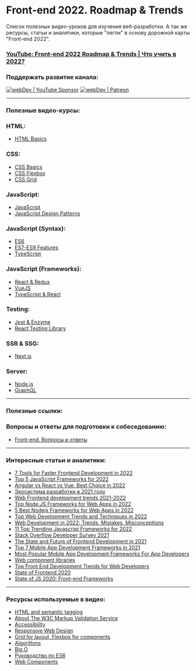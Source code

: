 
# Front-end 2022. Roadmap & Trends
Список полезных видео-уроков для изучения веб-разработки.
А так же ресурсы, статьи и аналитики, которые "легли" в основу дорожной карты "Front-end 2022".

### [YouTube: Front-end 2022 Roadmap & Trends | Что учить в 2022?](https://youtu.be/YDKFWhBkC8c)

### Поддержать развитие канала:
[<img alt="webDev | YouTube Sponsor" src="https://img.shields.io/badge/Become a sponsor-F70000.svg?&style=for-the-badge&logo=youtube&logoColor=fff" />][sponsor]
[<img alt="webDev | Patreon" src="https://img.shields.io/badge/Become a patron-EF6451.svg?&style=for-the-badge&logo=patreon&logoColor=fff" />][patron]

---

### Полезные видео-курсы:

### HTML:
- [HTML Basics](https://www.youtube.com/watch?v=NUtloXE1L9U&list=PLNkWIWHIRwMFtHHg0amAgocYP-kZypbY7&index=1)

### CSS:
- [CSS Basics](https://www.youtube.com/watch?v=8pQKDVRc0T8&list=PLNkWIWHIRwMHUawuIEpPI_tOG7Mfhs_sA&index=1)
- [CSS Flexbox](https://www.youtube.com/watch?v=O-ytfplFQ3c&list=PLNkWIWHIRwMG0EUBS8rvTRVNL9IcxcawW&index=1)
- [CSS Grid](https://www.youtube.com/watch?v=LHW_M9mf4Is&list=PLNkWIWHIRwMHlq6yOP65F_rNH5wID1U21&index=1)

### JavaScript:
- [JavaScript](https://www.youtube.com/watch?v=DPfaa66OZj8&list=PLNkWIWHIRwMHKLotIS_d-wyj00pg0AnUg&index=1)
- [JavaScript Design Patterns](https://www.youtube.com/watch?v=RyY6x_6ws4s&list=PLNkWIWHIRwMGzgvuPRFkDrpAygvdKJIE4&index=1)

### JavaScript (Syntax):
- [ES6](https://www.youtube.com/watch?v=3PDq09nqCTs&list=PLNkWIWHIRwMGLJXugVvdK7i8UagGQNaXD&index=1)
- [ES7-ES9 Features](https://www.youtube.com/watch?v=ZjR-oBsuQcs&list=PLNkWIWHIRwMH_05WTvIX419odDtStynm3&index=1)
- [TypeScript](https://www.youtube.com/watch?v=MtO76yEYbxA&list=PLNkWIWHIRwMEm1FgiLjHqSky27x5rXvQa&index=1)

### JavaScript (Frameworks):
- [React & Redux](https://www.youtube.com/watch?v=2vujABNBFAY&list=PLNkWIWHIRwME_Gv2vlWAR6TfeSXylYfw4&index=1)
- [VueJS](https://www.youtube.com/watch?v=PCOP3uC_VwY&list=PLNkWIWHIRwMH7ahn9uvvc5PG3o1tLscgB&index=1)
- [TypeScript & React](https://www.youtube.com/watch?v=acO37eSCowc&list=PLNkWIWHIRwMFQBDhZ6HfwO9NL09X3N3Gq&index=1)

### Testing:
- [Jest & Enzyme](https://www.youtube.com/watch?v=2iUEhfRl1nY&list=PLNkWIWHIRwMFPcbK0AJVBYyNveXmMZhMS&index=1)
- [React Testing Library](https://www.youtube.com/watch?v=v4pycbXkP1Y&list=PLNkWIWHIRwMEsMUc0B-lYb7DTLroWlKLK&index=1)

### SSR & SSG:
- [Next.js](https://www.youtube.com/watch?v=M1Y7JmaslkU&list=PLNkWIWHIRwMHjz7hM5o10BNc6dq0OMd2U&index=1)

### Server:
- [Node.js](https://www.youtube.com/watch?v=xJvAfWinaow&list=PLNkWIWHIRwMFtsaJ4b_wwkJDHKJeuAkP0&index=1)
- [GraphQL](https://www.youtube.com/watch?v=kZs7CXrtT-s&list=PLNkWIWHIRwMF2sVLwzRef0Cu5kzAOeRcu&index=1)

---

### Полезные ссылки:

### Вопросы и ответы для подготовки к собеседованию:
- [Front-end. Вопросы и ответы](https://github.com/YauhenKavalchuk/interview-questions)

---

### Интересные статьи и аналитики:
- [7 Tools for Faster Frontend Development in 2022](https://blog.bitsrc.io/7-tools-for-faster-frontend-development-in-2022-43b6f663c607)
- [Top 5 JavaScript Frameworks for 2022](https://javascript.plainenglish.io/top-5-javascript-frameworks-for-2022-270521f63a2f)
- [Angular vs React vs Vue: Best Choice in 2022](https://merehead.com/blog/angular-vs-react-vs-vue-best-choice-2022/)
- [Экосистема разработки в 2021 году](https://www.jetbrains.com/ru-ru/lp/devecosystem-2021/)
- [Web Frontend development trends 2021-2022](https://futurice.com/tech-trends/web-frontend-development)
- [Top Node.JS Frameworks for Web Apps in 2022](https://technostacks.com/blog/nodejs-frameworks/)
- [5 Best Nodejs Frameworks for Web Apps in 2022](https://blog.galaxyweblinks.com/5-best-nodejs-frameworks-for-web-apps-in-2022/)
- [Top Web Development Trends and Techniques in 2022](https://merehead.com/blog/dominating-web-development-trends-techniques-2022/)
- [Web Development in 2022: Trends, Mistakes, Misconceptions](https://www.ego-cms.com/post/web-development-in-2022-trends-mistakes-misconceptions)
- [11 Top Trending Javascript Frameworks for 2022](https://invozone.com/blog/top-javascript-frameworks/)
- [Stack Overflow Developer Survey 2021](https://insights.stackoverflow.com/survey/2021)
- [The State and Future of Frontend Development in 2021](https://strapi.io/blog/the-state-and-future-of-frontend-development-in-2021)
- [Top 7 Mobile App Development Frameworks in 2021](https://www.kelltontech.com/kellton-tech-blog/top-7-mobile-app-development-frameworks-in-2021)
- [Most Popular Mobile App Development Frameworks For App Developers](https://technostacks.com/blog/mobile-app-development-frameworks)
- [Web component libraries](https://www.webcomponents.org/libraries)
- [Top Front End Development Trends for Web Developers](https://technostacks.com/blog/front-end-development-trends)
- [State of Frontend 2020](https://tsh.io/state-of-frontend/)
- [State of JS 2020: Front-end Frameworks](https://2020.stateofjs.com/en-US/technologies/front-end-frameworks/)

---

### Ресурсы используемые в видео:
- [HTML and semantic tagging](https://developers.google.com/style/semantic-tagging)
- [About The W3C Markup Validation Service](https://validator.w3.org/about.html)
- [Accessibility](https://developers.google.com/web/fundamentals/accessibility)
- [Responsive Web Design](https://web.dev/responsive-web-design-basics/)
- [Grid for layout, Flexbox for components](https://ishadeed.com/article/grid-layout-flexbox-components/)
- [Algorithms](https://dev.to/javinpaul/20-basic-algorithms-problems-from-coding-interviews-4o76)
- [Big O](http://biercoff.com/big-o-complexity-cool-cheat-sheet/)
- [Руководство по ES6](https://frontend-stuff.com/blog/es6/)
- [Web Components](https://www.webcomponents.org)

[sponsor]: https://www.youtube.com/channel/UCE9ODjNIkOHrnSdkYWLfYhg/join
[patron]: https://www.patreon.com/YauhenKavalchuk
